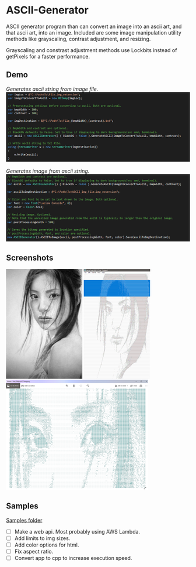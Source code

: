 # ASCII-Generator

ASCII generator program than can convert an image into an ascii art, and that ascii art, into an image. 
Included are some image manipulation utility methods like grayscaling, contrast adjustment, and resizing.

Grayscaling and constrast adjustment methods use Lockbits instead of getPixels for a faster performance.

## Demo

*Generates ascii string from image file.*
<img src="ASCII-art/Demo/README/ImgToASCII.PNG" alt="ImgToASCII">

*Generates image from ascii string.*
<img src="ASCII-art/Demo/README/ASCIIToImg.PNG" alt="ASCIIToImg">

## Screenshots

<img src="ASCII-art/Demo/README/Original.png" height="300" alt="Original"> <img src="ASCII-art/Demo/README/Text.PNG" height="300" alt="asciiTextFile"> <img src="ASCII-art/Demo/README/img.PNG" height="300" alt="asciiStringToImg">

## Samples

[Samples folder](https://github.com/jnpco/ASCII-art/tree/master/ASCII-art/Demo/Samples)

- [ ] Make a web api. Most probably using AWS Lambda.
- [ ] Add limits to img sizes.
- [ ] Add color options for html.
- [ ] Fix aspect ratio.
- [ ] Convert app to cpp to increase execution speed.
